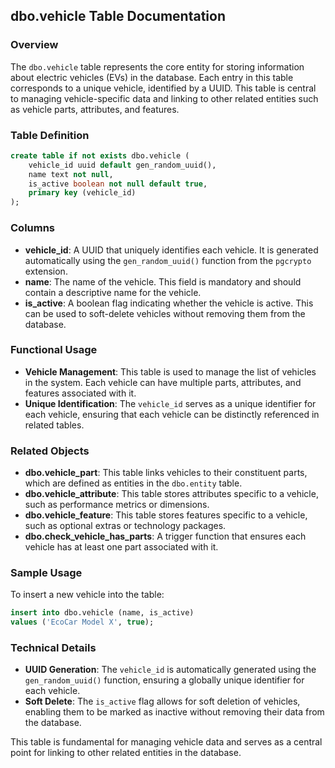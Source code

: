 ## dbo.vehicle Table Documentation

### Overview

The `dbo.vehicle` table represents the core entity for storing information about electric vehicles (EVs) in the database. Each entry in this table corresponds to a unique vehicle, identified by a UUID. This table is central to managing vehicle-specific data and linking to other related entities such as vehicle parts, attributes, and features.

### Table Definition

```sql
create table if not exists dbo.vehicle (
    vehicle_id uuid default gen_random_uuid(),
    name text not null,
    is_active boolean not null default true,
    primary key (vehicle_id)
);
```

### Columns

- **vehicle_id**: A UUID that uniquely identifies each vehicle. It is generated automatically using the `gen_random_uuid()` function from the `pgcrypto` extension.
- **name**: The name of the vehicle. This field is mandatory and should contain a descriptive name for the vehicle.
- **is_active**: A boolean flag indicating whether the vehicle is active. This can be used to soft-delete vehicles without removing them from the database.

### Functional Usage

- **Vehicle Management**: This table is used to manage the list of vehicles in the system. Each vehicle can have multiple parts, attributes, and features associated with it.
- **Unique Identification**: The `vehicle_id` serves as a unique identifier for each vehicle, ensuring that each vehicle can be distinctly referenced in related tables.

### Related Objects

- **dbo.vehicle_part**: This table links vehicles to their constituent parts, which are defined as entities in the `dbo.entity` table.
- **dbo.vehicle_attribute**: This table stores attributes specific to a vehicle, such as performance metrics or dimensions.
- **dbo.vehicle_feature**: This table stores features specific to a vehicle, such as optional extras or technology packages.
- **dbo.check_vehicle_has_parts**: A trigger function that ensures each vehicle has at least one part associated with it.

### Sample Usage

To insert a new vehicle into the table:

```sql
insert into dbo.vehicle (name, is_active)
values ('EcoCar Model X', true);
```

### Technical Details

- **UUID Generation**: The `vehicle_id` is automatically generated using the `gen_random_uuid()` function, ensuring a globally unique identifier for each vehicle.
- **Soft Delete**: The `is_active` flag allows for soft deletion of vehicles, enabling them to be marked as inactive without removing their data from the database.

This table is fundamental for managing vehicle data and serves as a central point for linking to other related entities in the database.